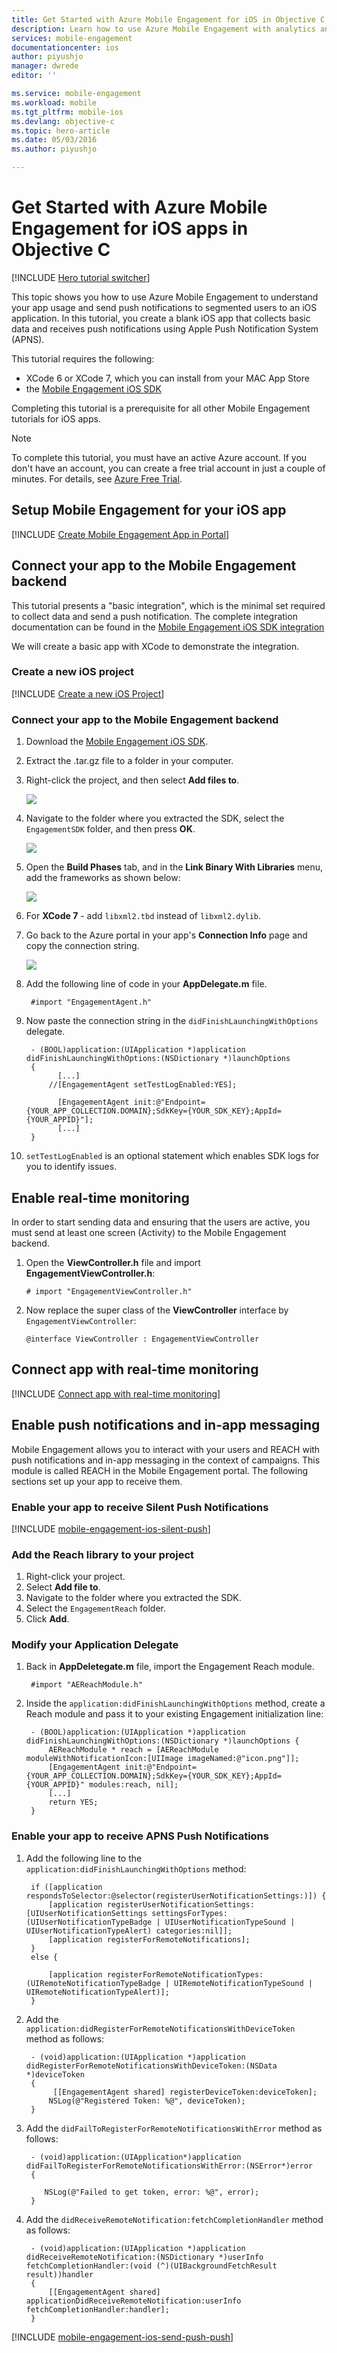 ```yaml
---
title: Get Started with Azure Mobile Engagement for iOS in Objective C
description: Learn how to use Azure Mobile Engagement with analytics and push notifications for iOS apps.
services: mobile-engagement
documentationcenter: ios
author: piyushjo
manager: dwrede
editor: ''

ms.service: mobile-engagement
ms.workload: mobile
ms.tgt_pltfrm: mobile-ios
ms.devlang: objective-c
ms.topic: hero-article
ms.date: 05/03/2016
ms.author: piyushjo

---
```

# Get Started with Azure Mobile Engagement for iOS apps in Objective C
[!INCLUDE [Hero tutorial switcher](../../includes/mobile-engagement-hero-tutorial-switcher.md)]

This topic shows you how to use Azure Mobile Engagement to understand your app usage and send push notifications to segmented users to an iOS application.
In this tutorial, you create a blank iOS app that collects basic data and receives push notifications using Apple Push Notification System (APNS).

This tutorial requires the following:

* XCode 6 or XCode 7, which you can install from your MAC App Store
* the [Mobile Engagement iOS SDK]

Completing this tutorial is a prerequisite for all other Mobile Engagement tutorials for iOS apps.

> [!NOTE]
> To complete this tutorial, you must have an active Azure account. If you don't have an account, you can create a free trial account in just a couple of minutes. For details, see [Azure Free Trial](https://azure.microsoft.com/pricing/free-trial/?WT.mc_id=A0E0E5C02&amp;returnurl=http%3A%2F%2Fazure.microsoft.com%2Fen-us%2Fdocumentation%2Farticles%2Fmobile-engagement-ios-get-started).
> 
> 

## <a id="setup-azme"></a>Setup Mobile Engagement for your iOS app
[!INCLUDE [Create Mobile Engagement App in Portal](../../includes/mobile-engagement-create-app-in-portal.md)]

## <a id="connecting-app"></a>Connect your app to the Mobile Engagement backend
This tutorial presents a "basic integration", which is the minimal set required to collect data and send a push notification. The complete integration documentation can be found in the [Mobile Engagement iOS SDK integration](mobile-engagement-ios-sdk-overview.md)

We will create a basic app with XCode to demonstrate the integration.

### Create a new iOS project
[!INCLUDE [Create a new iOS Project](../../includes/mobile-engagement-create-new-ios-app.md)]

### Connect your app to the Mobile Engagement backend
1. Download the [Mobile Engagement iOS SDK].
2. Extract the .tar.gz file to a folder in your computer.
3. Right-click the project, and then select **Add files to**.
   
    ![][1]
4. Navigate to the folder where you extracted the SDK, select the `EngagementSDK` folder, and then press **OK**.
   
    ![][2]
5. Open the **Build Phases** tab, and in the **Link Binary With Libraries** menu, add the frameworks as shown below:
   
    ![][3]
6. For **XCode 7** - add `libxml2.tbd` instead of `libxml2.dylib`.
7. Go back to the Azure portal in your app's **Connection Info** page and copy the connection string.
   
    ![][4]
8. Add the following line of code in your **AppDelegate.m** file.
   
        #import "EngagementAgent.h"
9. Now paste the connection string in the `didFinishLaunchingWithOptions` delegate.
   
        - (BOOL)application:(UIApplication *)application didFinishLaunchingWithOptions:(NSDictionary *)launchOptions
        {
              [...]
            //[EngagementAgent setTestLogEnabled:YES];
   
              [EngagementAgent init:@"Endpoint={YOUR_APP_COLLECTION.DOMAIN};SdkKey={YOUR_SDK_KEY};AppId={YOUR_APPID}"];
              [...]
        }
10. `setTestLogEnabled` is an optional statement which enables SDK logs for you to identify issues. 

## <a id="monitor"></a>Enable real-time monitoring
In order to start sending data and ensuring that the users are active, you must send at least one screen (Activity) to the Mobile Engagement backend.

1. Open the **ViewController.h** file and import **EngagementViewController.h**:
   
    `# import "EngagementViewController.h"`
2. Now replace the super class of the **ViewController** interface by `EngagementViewController`:
   
    `@interface ViewController : EngagementViewController`

## <a id="monitor"></a>Connect app with real-time monitoring
[!INCLUDE [Connect app with real-time monitoring](../../includes/mobile-engagement-connect-app-with-monitor.md)]

## <a id="integrate-push"></a>Enable push notifications and in-app messaging
Mobile Engagement allows you to interact with your users and REACH with push notifications and in-app messaging in the context of campaigns. This module is called REACH in the Mobile Engagement portal.
The following sections set up your app to receive them.

### Enable your app to receive Silent Push Notifications
[!INCLUDE [mobile-engagement-ios-silent-push](../../includes/mobile-engagement-ios-silent-push.md)]

### Add the Reach library to your project
1. Right-click your project.
2. Select **Add file to**.
3. Navigate to the folder where you extracted the SDK.
4. Select the `EngagementReach` folder.
5. Click **Add**.

### Modify your Application Delegate
1. Back in **AppDeletegate.m** file, import the Engagement Reach module.
   
        #import "AEReachModule.h"
2. Inside the `application:didFinishLaunchingWithOptions` method, create a Reach module and pass it to your existing Engagement initialization line:
   
        - (BOOL)application:(UIApplication *)application didFinishLaunchingWithOptions:(NSDictionary *)launchOptions {
            AEReachModule * reach = [AEReachModule moduleWithNotificationIcon:[UIImage imageNamed:@"icon.png"]];
            [EngagementAgent init:@"Endpoint={YOUR_APP_COLLECTION.DOMAIN};SdkKey={YOUR_SDK_KEY};AppId={YOUR_APPID}" modules:reach, nil];
            [...]
            return YES;
        }

### Enable your app to receive APNS Push Notifications
1. Add the following line to the `application:didFinishLaunchingWithOptions` method:
   
        if ([application respondsToSelector:@selector(registerUserNotificationSettings:)]) {
            [application registerUserNotificationSettings:[UIUserNotificationSettings settingsForTypes:(UIUserNotificationTypeBadge | UIUserNotificationTypeSound | UIUserNotificationTypeAlert) categories:nil]];
            [application registerForRemoteNotifications];
        }
        else {
   
            [application registerForRemoteNotificationTypes:(UIRemoteNotificationTypeBadge | UIRemoteNotificationTypeSound | UIRemoteNotificationTypeAlert)];
        }
2. Add the `application:didRegisterForRemoteNotificationsWithDeviceToken` method as follows:
   
        - (void)application:(UIApplication *)application didRegisterForRemoteNotificationsWithDeviceToken:(NSData *)deviceToken
        {
             [[EngagementAgent shared] registerDeviceToken:deviceToken];
            NSLog(@"Registered Token: %@", deviceToken);
        }
3. Add the `didFailToRegisterForRemoteNotificationsWithError` method as follows:
   
        - (void)application:(UIApplication*)application didFailToRegisterForRemoteNotificationsWithError:(NSError*)error
        {
   
           NSLog(@"Failed to get token, error: %@", error);
        }
4. Add the `didReceiveRemoteNotification:fetchCompletionHandler` method as follows:
   
        - (void)application:(UIApplication *)application didReceiveRemoteNotification:(NSDictionary *)userInfo fetchCompletionHandler:(void (^)(UIBackgroundFetchResult result))handler
        {
            [[EngagementAgent shared] applicationDidReceiveRemoteNotification:userInfo fetchCompletionHandler:handler];
        }

[!INCLUDE [mobile-engagement-ios-send-push-push](../../includes/mobile-engagement-ios-send-push.md)]

<!-- URLs. -->
[Mobile Engagement iOS SDK]: http://aka.ms/qk2rnj

<!-- Images. -->
[1]: ./media/mobile-engagement-ios-get-started/xcode-add-files.png
[2]: ./media/mobile-engagement-ios-get-started/xcode-select-engagement-sdk.png
[3]: ./media/mobile-engagement-ios-get-started/xcode-build-phases.png
[4]: ./media/mobile-engagement-ios-get-started/app-connection-info-page.png

